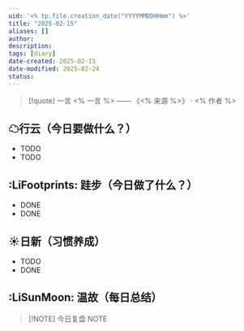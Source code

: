 ```yaml
---
uid: '<% tp.file.creation_date("YYYYMMDDHHmm") %>'
title: "2025-02-15"
aliases: []
author: 
description: 
tags: [diary]
date-created: 2025-02-15
date-modified: 2025-02-24
status: 
---
```


> [!quote] 一言
 <% 一言 %> —— 《<% 来源 %>》 · <% 作者 %>

## ☁行云（今日要做什么？）

- TODO
- TODO

## :LiFootprints: 跬步（今日做了什么？）

- DONE
- DONE

## ☀日新（习惯养成）

- TODO
- DONE

## :LiSunMoon: 温故（每日总结）

> [!NOTE] 今日复盘
> NOTE

